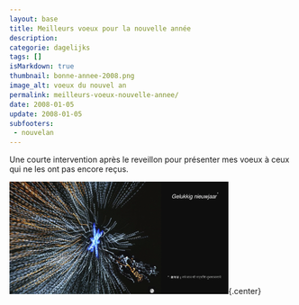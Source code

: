 ```yaml
---
layout: base
title: Meilleurs voeux pour la nouvelle année
description: 
categorie: dagelijks
tags: []
isMarkdown: true
thumbnail: bonne-annee-2008.png
image_alt: voeux du nouvel an
permalink: meilleurs-voeux-nouvelle-annee/
date: 2008-01-05
update: 2008-01-05
subfooters:
 - nouvelan
---
```


Une courte intervention après le reveillon pour présenter mes voeux à ceux qui ne les ont pas encore reçus.

![voeux du nouvel an](bonne-annee-2008.png){.center}


